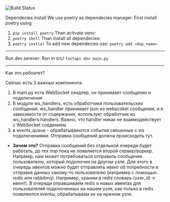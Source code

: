 ![Build Status](https://github.com/EgorDikanskiy/Sparq/actions/workflows/python-package.yml/badge.svg)


Dependecies install
We use poetry as dependecies manager. First install poetry using
1. `pip install poetry`
Than acitvate venv:
2. `poetry shell`
Than install all dependecies:
3. `poetry instlal`
To add new dependecies use:
`poetry add <dep_name>`

---

Run dev serever:
Run in src/
`fastapi dev main.py`

---

Как это рабоатет?

Сейчас есть 3 важных компонента:
1. В main.py есть WebSocket хэндлер, он принимает сообщения и подключения
2. В модуле ws_handlers, есть обработчики пользовательских сообщений. ws_handler принимает json из webscoket сообщения, и в зависимости от содержания, использует обработчик из ws_handlers.handlers. Важно, что handler никак не взаимодействует с WebSocket соедением.
3. в events_queue - обрабатываеются события связанные с ws подключениями. Отправка сообщений должна происходить тут. 
 - **Зачем это?**
 Отправка сообщений без отдельной очереди будет работать, до тех пор пока не появляется второй сервер/воркер. Напрмер, нам может потребоваться отправить сообщение пользователю, который подключен на другом узле. Для этого в очередь ивентов можно будет отправлять ивент об потребности в отправке данных какому-то пользователю (например с помощью redis или rabbitmq). Например, храним в redis словарь (user_id -> ивент). В очереди оправшиваем redis о новых ивентах для пользователей подключенных на нашем узле, как только в redis появляются eventы, обрабатываем их на нужном узле. 
